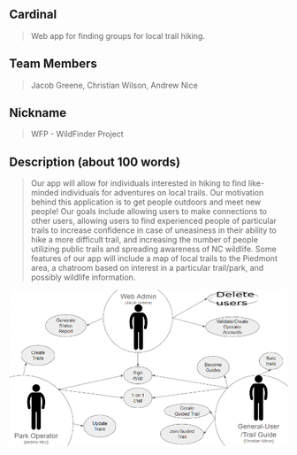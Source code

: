 ## Cardinal

> Web app for finding groups for local trail hiking.

 

## Team Members

> Jacob Greene, Christian Wilson, Andrew Nice

 

## Nickname

> WFP - WildFinder Project


## Description (about 100 words)

>Our app will allow for individuals interested in hiking to find like-minded individuals for adventures on local trails. Our motivation behind this application is to get people outdoors and meet new people! Our goals include allowing users to make connections to other users, allowing users to find experienced people of particular trails to increase confidence in case of uneasiness in their ability to hike a more difficult trail, and increasing the number of people utilizing public trails and spreading awareness of NC wildlife. Some features of our app will include a map of local trails to the Piedmont area, a chatroom based on interest in a particular trail/park, and possibly wildlife information.

![Cardinal Use Case Graph](https://github.com/Alarman-prg/Cardinal/blob/main/usecase.png)
